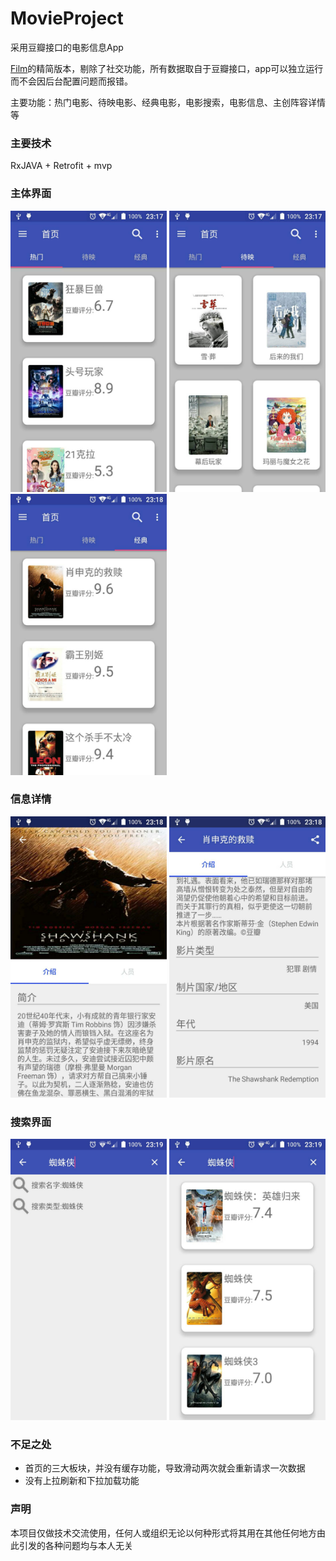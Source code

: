 # MovieProject
采用豆瓣接口的电影信息App

[Film](https://github.com/WevenYang/Film.git)的精简版本，剔除了社交功能，所有数据取自于豆瓣接口，app可以独立运行而不会因后台配置问题而报错。

主要功能：热门电影、待映电影、经典电影，电影搜索，电影信息、主创阵容详情等

### 主要技术
RxJAVA + Retrofit + mvp

### 主体界面
<img src="/img/hot_frag.jpg" width="250" height="450" />
<img src="/img/loading_frag.jpg" width="250" height="450" />
<img src="/img/classic_frag.jpg" width="250" height="450" />

### 信息详情
<img src="/img/detail_screenshot.jpg" width="250" height="450" />
<img src="/img/detail.jpg" width="250" height="450" />

### 搜索界面
<img src="/img/search.jpg" width="250" height="450" />
<img src="/img/search_result.jpg" width="250" height="450" />

### 不足之处

* 首页的三大板块，并没有缓存功能，导致滑动两次就会重新请求一次数据
* 没有上拉刷新和下拉加载功能

### 声明
本项目仅做技术交流使用，任何人或组织无论以何种形式将其用在其他任何地方由此引发的各种问题均与本人无关
